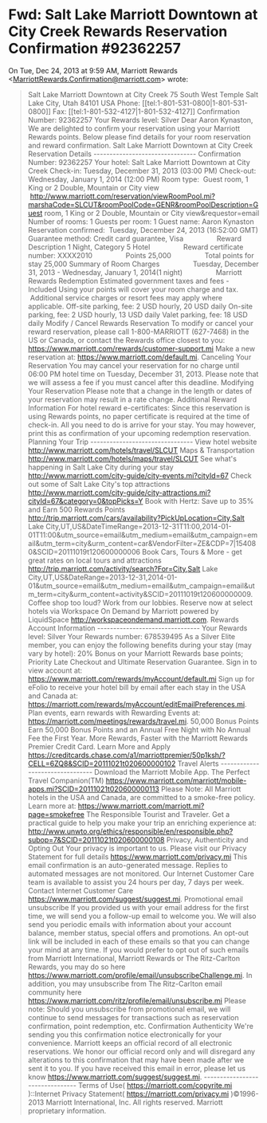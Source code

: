 # Fwd: Salt Lake Marriott Downtown at City Creek Rewards Reservation Confirmation #92362257

On Tue, Dec 24, 2013 at 9:59 AM, Marriott Rewards <[MarriottRewards.Confirmation@marriott.com](mailto:MarriottRewards.Confirmation@marriott.com)\> wrote:

> Salt Lake Marriott Downtown at City Creek
> 75 South West Temple
> Salt Lake City, Utah 84101
> USA
> Phone: [[tel:1-801-531-0800|1-801-531-0800]]
> Fax: [[tel:1-801-532-4127|1-801-532-4127]]
> Confirmation Number: 92362257
> Your Rewards level: Silver
> Dear Aaron Kynaston,
> We are delighted to confirm your reservation using your Marriott Rewards points. Below please find details for your room reservation and reward confirmation.
> Salt Lake Marriott Downtown at City Creek
> Reservation Details
> \--------------------------------
> Confirmation Number: 92362257
> Your hotel: Salt Lake Marriott Downtown at City Creek
> Check-in: Tuesday, December 31, 2013 (03:00 PM)
> Check-out: Wednesday, January 1, 2014 (12:00 PM)
> Room type:  Guest room, 1 King or 2 Double, Mountain or City view  <http://www.marriott.com/reservation/viewRoomPool.mi?marshaCode=SLCUT&roomPoolCode=GENR&roomPoolDescription=Guest> room, 1 King or 2 Double, Mountain or City view&requestor=email
> Number of rooms: 1
> Guests per room: 1
> Guest name: Aaron Kynaston
> Reservation confirmed:  Tuesday, December 24, 2013 (16:52:00 GMT)
> Guarantee method: Credit card guarantee, Visa
>                 Reward Description 1 Night, Category 5 Hotel
>                 Reward certificate number: XXXX2010
>                 Points 25,000
>                 Total points for stay 25,000
> Summary of Room Charges
>                 Tuesday, December 31, 2013 - Wednesday, January 1, 2014(1 night)
>                 Marriott Rewards Redemption
> Estimated government taxes and fees - Included
> Using your points will cover your room charge and tax.  Additional service charges or resort fees may apply where applicable.
> Off-site parking, fee: 2 USD hourly, 20 USD daily
> On-site parking, fee: 2 USD hourly, 13 USD daily
> Valet parking, fee: 18 USD daily
> Modify / Cancel Rewards Reservation
> To modify or cancel your reward reservation, please call 1-800-MARRIOTT (627-7468) in the US or Canada, or contact the Rewards office closest to you: <https://www.marriott.com/rewards/customer-support.mi>
> Make a new reservation at: <https://www.marriott.com/default.mi>.
> Canceling Your Reservation
> You may cancel your reservation for no charge until 06:00 PM hotel time on Tuesday, December 31, 2013.
> Please note that we will assess a fee if you must cancel after this deadline.
> Modifying Your Reservation
> Please note that a change in the length or dates of your reservation may result in a rate change.
> Additional Reward Information For hotel reward e-certificates: Since this reservation is using Rewards points, no paper certificate is required at the time of check-in. All you need to do is arrive for your stay. You may however, print this as confirmation of your upcoming redemption reservation.
> Planning Your Trip
> \--------------------------------
> View hotel website
> <http://www.marriott.com/hotels/travel/SLCUT>
> Maps & Transportation
> <http://www.marriott.com/hotels/maps/travel/SLCUT>
> See what's happening in Salt Lake City during your stay
> <http://www.marriott.com/city-guide/city-events.mi?cityId=67>
> Check out some of Salt Lake City's top attractions
> <http://www.marriott.com/city-guide/city-attractions.mi?cityId=67&category=0&topPicks=Y>
> Book with Hertz: Save up to 35% and Earn 500 Rewards Points <http://trip.marriott.com/cars/availability?PickUpLocation=City,Salt> Lake City,UT,US&DateTimeRange=2013-12-31T11:00,2014-01-01T11:00&utm\_source=email&utm\_medium=email&utm\_campaign=email&utm\_term=city&urm\_content=car&VendorFilter=ZE&CDP=7|154080&SCID=20111019t120600000006
> Book Cars, Tours & More - get great rates on local tours and attractions <http://trip.marriott.com/activity/search?For=City,Salt> Lake City,UT,US&DateRange=2013-12-31,2014-01-01&utm\_source=email&utm\_medium=email&utm\_campaign=email&utm\_term=city&urm\_content=activity&SCID=20111019t120600000009.
> Coffee shop too loud? Work from our lobbies. Reserve now at select hotels via Workspace On Demand by Marriott powered by LiquidSpace <http://workspaceondemand.marriott.com>.
> Rewards Account Information
> \--------------------------------
> Your Rewards level: Silver
> Your Rewards number: 678539495
> As a Silver Elite member, you can enjoy the following benefits during your stay (may vary by hotel): 20% Bonus on your Marriott Rewards base points; Priority Late Checkout and Ultimate Reservation Guarantee.
> Sign in to view account at: <https://www.marriott.com/rewards/myAccount/default.mi>
> Sign up for eFolio to receive your hotel bill by email after each stay in the USA and Canada at: <https://marriott.com/rewards/myAccount/editEmailPreferences.mi>.
> Plan events, earn rewards with Rewarding Events at: <https://marriott.com/meetings/rewards/travel.mi>.
> 50,000 Bonus Points
> Earn 50,000 Bonus Points and an Annual Free Night with No Annual Fee the First Year. More Rewards, Faster with the Marriott Rewards Premier Credit Card. Learn More and Apply <https://creditcards.chase.com/a1/marriottpremier/50p1ksh/?CELL=6ZQ8&SCID=20111021t020600000102>
> Travel Alerts
> \--------------------------------
> Download the Marriott Mobile App. The Perfect Travel Companion(TM) <https://www.marriott.com/marriott/mobile-apps.mi?SCID=20111021t020600000113>
> Please Note: All Marriott hotels in the USA and Canada, are committed to a smoke-free policy. Learn more at: <https://www.marriott.com/marriott.mi?page=smokefree>
> The Responsible Tourist and Traveler. Get a practical guide to help you make your trip an enriching experience at: <http://www.unwto.org/ethics/responsible/en/responsible.php?subop=7&SCID=20111021t020600000108>
> Privacy, Authenticity and Opting Out
> Your privacy is important to us. Please visit our Privacy Statement for full details <https://www.marriott.com/privacy.mi>
> This email confirmation is an auto-generated message. Replies to automated messages are not monitored. Our Internet Customer Care team is available to assist you 24 hours per day, 7 days per week. Contact Internet Customer Care <https://www.marriott.com/suggest/suggest.mi>.
> Promotional email unsubscribe
> If you provided us with your email address for the first time, we will send you a follow-up email to welcome you. We will also send you periodic emails with information about your account balance, member status, special offers and promotions. An opt-out link will be included in each of these emails so that you can change your mind at any time.
> If you would prefer to opt out of such emails from Marriott International, Marriott Rewards or The Ritz-Carlton Rewards, you may do so here <https://www.marriott.com/profile/email/unsubscribeChallenge.mi>. In addition, you may unsubscribe from The Ritz-Carlton email community here <https://www.marriott.com/ritz/profile/email/unsubscribe.mi>
> Please note: Should you unsubscribe from promotional email, we will continue to send messages for transactions such as reservation confirmation, point redemption, etc.
> Confirmation Authenticity
> We're sending you this confirmation notice electronically for your convenience. Marriott keeps an official record of all electronic reservations. We honor our official record only and will disregard any alterations to this confirmation that may have been made after we sent it to you.
> If you have received this email in error, please let us know <https://www.marriott.com/suggest/suggest.mi>.
> \--------------------------------
> Terms of Use( <https://marriott.com/copyrite.mi> )::Internet Privacy Statement( <https://marriott.com/privacy.mi> )©1996-2013 Marriott International, Inc. All rights reserved. Marriott proprietary information.
